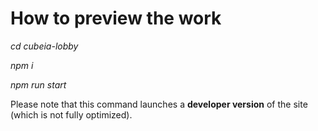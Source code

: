 # How to preview the work

*cd cubeia-lobby*

*npm i*

*npm run start*


Please note that this command launches a **developer version** of the site (which is not fully optimized).
